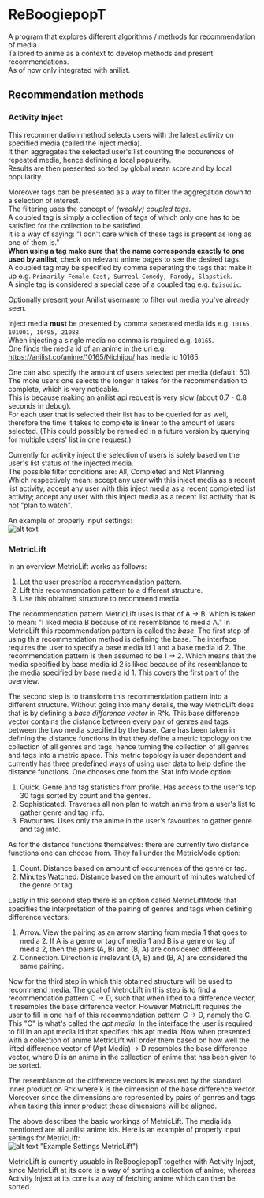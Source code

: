 # ReBoogiepopT
A program that explores different algorithms / methods for recommendation of media.  
Tailored to anime as a context to develop methods and present recommendations.  
As of now only integrated with anilist.

## Recommendation methods
### Activity Inject
This recommendation method selects users with the latest activity on specified media (called the inject media).  
It then aggregates the selected user's list counting the occurences of repeated media, hence defining a local popularity.  
Results are then presented sorted by global mean score and by local popularity.

Moreover tags can be presented as a way to filter the aggregation down to a selection of interest.  
The filtering uses the concept of *(weakly) coupled tags*.  
A coupled tag is simply a collection of tags of which only one has to be satisfied for the collection to be satisfied.  
It is a way of saying: "I don't care which of these tags is present as long as one of them is."  
**When using a tag make sure that the name corresponds exactly to one used by anilist**, check on relevant anime pages to see the desired tags.  
A coupled tag may be specified by comma seperating the tags that make it up e.g. `Primarily Female Cast, Surreal Comedy, Parody, Slapstick`.  
A single tag is considered a special case of a coupled tag e.g. `Episodic`.

Optionally present your Anilist username to filter out media you've already seen.

Inject media **must** be presented by comma seperated media ids e.g. `10165, 101001, 10495, 21088`.  
When injecting a single media no comma is required e.g. `10165`.  
One finds the media id of an anime in the uri e.g. https://anilist.co/anime/10165/Nichijou/ has media id 10165.

One can also specify the amount of users selected per media (default: 50).  
The more users one selects the longer it takes for the recommendation to complete, which is very noticable.  
This is because making an anilist api request is very slow (about 0.7 - 0.8 seconds in debug).  
For each user that is selected their list has to be queried for as well, therefore the time it takes to complete is linear to the amount of users selected.
(This could possibly be remedied in a future version by querying for multiple users' list in one request.)

Currently for activity inject the selection of users is solely based on the user's list status of the injected media.  
The possible filter conditions are: All, Completed and Not Planning.  
Which respectively mean: accept any user with this inject media as a recent list activity; accept any user with this inject media as a recent completed list activity; accept any user with this inject media as a recent list activity that is not "plan to watch".

An example of properly input settings:  
![alt text](https://i.imgur.com/q0uF8PU.png "Example Settings")

### MetricLift
In an overview MetricLift works as follows:  
1. Let the user prescribe a recommendation pattern.  
2. Lift this recommendation pattern to a different structure.  
3. Use this obtained structure to recommend media.

The recommendation pattern MetricLift uses is that of A -> B, which is taken to mean: "I liked media B because of its resemblance to media A."
In MetricLift this recommendation pattern is called the *base*.
The first step of using this recommendation method is defining the base.
The interface requires the user to specify a base media id 1 and a base media id 2.
The recommendation pattern is then assumed to be 1 -> 2.
Which means that the media specified by base media id 2 is liked because of its resemblance to the media specified by base media id 1.
This covers the first part of the overview.

The second step is to transform this recommendation pattern into a different structure.
Without going into many details, the way MetricLift does that is by defining a *base difference vector* in R^k.
This base difference vector contains the distance between every pair of genres and tags between the two media specified by the base.
Care has been taken in defining the distance functions in that they define a metric topology on the collection of all genres and tags, hence turning the collection of all genres and tags into a metric space.
This metric topology is user dependent and currently has three predefined ways of using user data to help define the distance functions.
One chooses one from the Stat Info Mode option:  
1. Quick. Genre and tag statistics from profile. Has access to the user's top 30 tags sorted by count and the genres.  
2. Sophisticated. Traverses all non plan to watch anime from a user's list to gather genre and tag info.  
3. Favourites. Uses only the anime in the user's favourites to gather genre and tag info.  

As for the distance functions themselves: there are currently two distance functions one can choose from. They fall under the MetricMode option:  
1. Count. Distance based on amount of occurrences of the genre or tag.  
2. Minutes Watched. Distance based on the amount of minutes watched of the genre or tag.

Lastly in this second step there is an option called MetricLiftMode that specifies the interpretation of the pairing of genres and tags when defining difference vectors.  
1. Arrow. View the pairing as an arrow starting from media 1 that goes to media 2. If A is a genre or tag of media 1 and B is a genre or tag of media 2, then the pairs (A, B) and (B, A) are considered different.  
2. Connection. Direction is irrelevant (A, B) and (B, A) are considered the same pairing.

Now for the third step in which this obtained structure will be used to recommend media.
The goal of MetricLift in this step is to find a recommendation pattern C -> D, such that when lifted to a difference vector, it resembles the base difference vector.
However MetricLift requires the user to fill in one half of this recommendation pattern C -> D, namely the C.
This "C" is what's called the *apt media*.
In the interface the user is required to fill in an apt media id that specifies this apt media.
Now when presented with a collection of anime MetricLift will order them based on how well the lifted difference vector of (Apt Media) -> D resembles the base difference vector, where D is an anime in the collection of anime that has been given to be sorted.

The resemblance of the difference vectors is measured by the standard inner product on R^k where k is the dimension of the base difference vector.
Moreover since the dimensions are represented by pairs of genres and tags when taking this inner product these dimensions will be aligned.

The above describes the basic workings of MetricLift.
The media ids mentioned are all anilist anime ids.
Here is an example of properly input settings for MetricLift:  
![alt text](https://imgur.com/VZTWWi9) "Example Settings MetricLift")

MetricLift is currently usuable in ReBoogiepopT together with Activity Inject, since MetricLift at its core is a way of sorting a collection of anime; whereas Activity Inject at its core is a way of fetching anime which can then be sorted.
